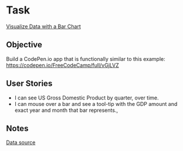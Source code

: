 # Task
[Visualize Data with a Bar Chart](https://www.freecodecamp.com/challenges/visualize-data-with-a-bar-chart)
## Objective
Build a CodePen.io app that is functionally similar to this example: https://codepen.io/FreeCodeCamp/full/vGjLVZ
## User Stories
+ I can see US Gross Domestic Product by quarter, over time.
+ I can mouse over a bar and see a tool-tip with the GDP amount and exact year and month that bar represents.,
## Notes
[Data source](https://raw.githubusercontent.com/FreeCodeCamp/ProjectReferenceData/master/GDP-data.json)
